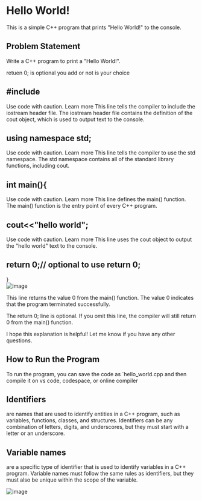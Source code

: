 # Hello World!

This is a simple C++ program that prints "Hello World!" to the console.

## Problem Statement

Write a C++ program to print a "Hello World!".

retuen 0; is optional you add or not is your choice 

##  #include<iostream>
Use code with caution. Learn more
This line tells the compiler to include the iostream header file. The iostream header file contains the definition of the cout object, which is used to output text to the console.

## using namespace std;
Use code with caution. Learn more
This line tells the compiler to use the std namespace. The std namespace contains all of the standard library functions, including cout.

 ## int main(){
Use code with caution. Learn more
This line defines the main() function. The main() function is the entry point of every C++ program.

## cout<<"hello world";
Use code with caution. Learn more
This line uses the cout object to output the "hello world" text to the console.

## return 0;// optional to use return 0;  
}           
![image](https://github.com/Yashkhhurana/Cpp_Tutorial/assets/96585577/ae42ba75-2e80-4d50-bc3f-5ed6ac108ed2)

This line returns the value 0 from the main() function. The value 0 indicates that the program terminated successfully.

The return 0; line is optional. If you omit this line, the compiler will still return 0 from the main() function.

I hope this explanation is helpful! Let me know if you have any other questions.

## How to Run the Program

To run the program, you can save the code as `hello_world.cpp and then compile it on vs code, codespace, or online compiler



## Identifiers
are names that are used to identify entities in a C++ program, such as variables, functions, classes, and structures. Identifiers can be any combination of letters, digits, and underscores, but they must start with a letter or an underscore.


## Variable names 
are a specific type of identifier that is used to identify variables in a C++ program. Variable names must follow the same rules as identifiers, but they must also be unique within the scope of the variable.

![image](https://github.com/Yashkhhurana/Cpp_Tutorial/assets/96585577/0266e261-943d-4f61-a468-deec1b2d7ec5)



